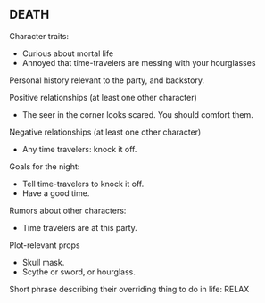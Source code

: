 ## DEATH

Character traits:

- Curious about mortal life
- Annoyed that time-travelers are messing with your hourglasses

Personal history relevant to the party, and backstory.

Positive relationships (at least one other character)

- The seer in the corner looks scared. You should comfort them.

Negative relationships (at least one other character)

- Any time travelers: knock it off.

Goals for the night:

- Tell time-travelers to knock it off.
- Have a good time.

Rumors about other characters:

- Time travelers are at this party.

Plot-relevant props

- Skull mask.
- Scythe or sword, or hourglass.

Short phrase describing their overriding thing to do in life: RELAX
